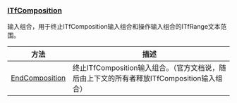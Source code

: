 ### [ITfComposition](https://learn.microsoft.com/zh-cn/windows/win32/api/msctf/nn-msctf-itfcomposition)

输入组合，用于终止ITfComposition输入组合和操作输入组合的ITfRange文本范围。

方法						|描述
-|-
[EndComposition][1]		|终止ITfComposition输入组合。（官方文档说，随后由上下文的所有者释放ITfComposition输入组合）

[1]: https://learn.microsoft.com/zh-cn/windows/win32/api/msctf/nf-msctf-itfcomposition-endcomposition
